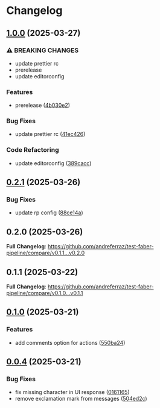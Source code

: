 # Changelog

## [1.0.0](https://github.com/andreferraz/test-faber-pipeline/compare/v0.2.1...v1.0.0) (2025-03-27)


### ⚠ BREAKING CHANGES

* update prettier rc
* prerelease
* update editorconfig

### Features

* prerelease ([4b030e2](https://github.com/andreferraz/test-faber-pipeline/commit/4b030e2e80da58d2f4a455301021ab3554219ff6))


### Bug Fixes

* update prettier rc ([41ec426](https://github.com/andreferraz/test-faber-pipeline/commit/41ec426990e307445f8e628ba4bf55c6677e49a9))


### Code Refactoring

* update editorconfig ([389cacc](https://github.com/andreferraz/test-faber-pipeline/commit/389cacc692be68b09bd08e618a9bad9d5417e2ef))

## [0.2.1](https://github.com/andreferraz/test-faber-pipeline/compare/v0.2.0...v0.2.1) (2025-03-26)


### Bug Fixes

* update rp config ([88ce14a](https://github.com/andreferraz/test-faber-pipeline/commit/88ce14a72fe1de35fda818532c621ac584259c5d))

## 0.2.0 (2025-03-26)

**Full Changelog**: https://github.com/andreferraz/test-faber-pipeline/compare/v0.1.1...v0.2.0

## 0.1.1 (2025-03-22)

**Full Changelog**: https://github.com/andreferraz/test-faber-pipeline/compare/v0.1.0...v0.1.1

## [0.1.0](https://github.com/andreferraz/test-faber-pipeline/compare/v0.0.4...v0.1.0) (2025-03-21)


### Features

* add comments option for actions ([550ba24](https://github.com/andreferraz/test-faber-pipeline/commit/550ba24b5375172c7fa5b0cc322e24b75e9220f4))

## [0.0.4](https://github.com/andreferraz/test-faber-pipeline/compare/v0.0.3...v0.0.4) (2025-03-21)


### Bug Fixes

* fix missing character in UI response ([0161165](https://github.com/andreferraz/test-faber-pipeline/commit/016116564e8ca40094f37ee4e4a1d9917885e068))
* remove exclamation mark from messages ([504ed2c](https://github.com/andreferraz/test-faber-pipeline/commit/504ed2c65230832eabeea17a97246336fb2e31bb))
